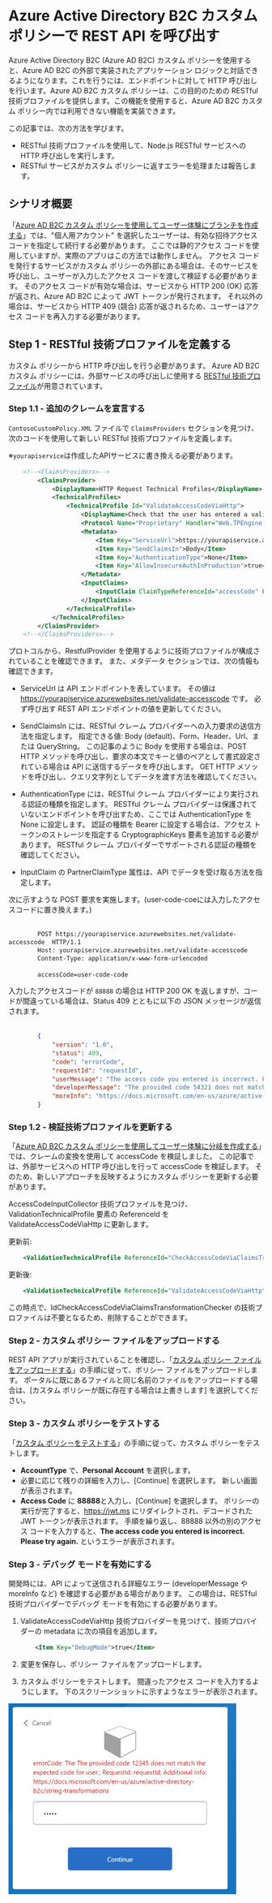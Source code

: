
# Azure Active Directory B2C カスタム ポリシーで REST API を呼び出す

Azure Active Directory B2C (Azure AD B2C) カスタム ポリシーを使用すると、Azure AD B2C の外部で実装されたアプリケーション ロジックと対話できるようになります。これを行うには、エンドポイントに対して HTTP 呼び出しを行います。Azure AD B2C カスタム ポリシーは、この目的のための RESTful 技術プロファイルを提供します。この機能を使用すると、Azure AD B2C カスタム ポリシー内では利用できない機能を実装できます。

この記事では、次の方法を学びます。

- RESTful 技術プロファイルを使用して、Node.js RESTful サービスへの HTTP 呼び出しを実行します。
- RESTful サービスがカスタム ポリシーに返すエラーを処理または報告します。

## シナリオ概要

「[Azure AD B2C カスタム ポリシーを使用してユーザー体験にブランチを作成する](https://github.com/hiyoshino/AADB2C_Handson/blob/main/README04.md)」では、"個人用アカウント" を選択したユーザーは、有効な招待アクセス コードを指定して続行する必要があります。 ここでは静的アクセス コードを使用していますが、実際のアプリはこの方法では動作しません。 アクセス コードを発行するサービスがカスタム ポリシーの外部にある場合は、そのサービスを呼び出し、ユーザーが入力したアクセス コードを渡して検証する必要があります。 そのアクセス コードが有効な場合は、サービスから HTTP 200 (OK) 応答が返され、Azure AD B2C によって JWT トークンが発行されます。 それ以外の場合は、サービスから HTTP 409 (競合) 応答が返されるため、ユーザーはアクセス コードを再入力する必要があります。


## Step 1 - RESTful 技術プロファイルを定義する

カスタム ポリシーから HTTP 呼び出しを行う必要があります。 Azure AD B2C カスタム ポリシーには、外部サービスの呼び出しに使用する [RESTful 技術プロファイル](https://learn.microsoft.com/ja-jp/azure/active-directory-b2c/restful-technical-profile)が用意されています。

### Step 1.1 - 追加のクレームを宣言する

`ContosoCustomPolicy.XML` ファイルで `ClaimsProviders` セクションを見つけ、次のコードを使用して新しい RESTful 技術プロファイルを定義します。

※`yourapiservice`は作成したAPIサービスに書き換える必要があります。

```xml
    <!--<ClaimsProviders>-->
        <ClaimsProvider>
            <DisplayName>HTTP Request Technical Profiles</DisplayName>
            <TechnicalProfiles>
                <TechnicalProfile Id="ValidateAccessCodeViaHttp">
                    <DisplayName>Check that the user has entered a valid access code by using Claims Transformations</DisplayName>
                    <Protocol Name="Proprietary" Handler="Web.TPEngine.Providers.RestfulProvider, Web.TPEngine, Version=1.0.0.0, Culture=neutral, PublicKeyToken=null" />
                    <Metadata>
                        <Item Key="ServiceUrl">https://yourapiservice.azurewebsites.net/validate-accesscode</Item>
                        <Item Key="SendClaimsIn">Body</Item>
                        <Item Key="AuthenticationType">None</Item>
                        <Item Key="AllowInsecureAuthInProduction">true</Item>
                    </Metadata>
                    <InputClaims>
                        <InputClaim ClaimTypeReferenceId="accessCode" PartnerClaimType="accessCode" />
                    </InputClaims>
                </TechnicalProfile>
            </TechnicalProfiles>
        </ClaimsProvider>
    <!--</ClaimsProviders>-->
``` 

プロトコルから、RestfulProvider を使用するように技術プロファイルが構成されていることを確認できます。 また、メタデータ セクションでは、次の情報も確認できます。

- ServiceUrl は API エンドポイントを表しています。 その値は https://yourapiservice.azurewebsites.net/validate-accesscode です。 必ず呼び出す REST API エンドポイントの値を更新してください。

- SendClaimsIn には、RESTful クレーム プロバイダーへの入力要求の送信方法を指定します。 指定できる値: Body (default)、Form、Header、Url、または QueryString。 この記事のように Body を使用する場合は、POST HTTP メソッドを呼び出し、要求の本文でキーと値のペアとして書式設定されている場合は API に送信するデータを呼び出します。 GET HTTP メソッドを呼び出し、クエリ文字列としてデータを渡す方法を確認してください。

- AuthenticationType には、RESTful クレーム プロバイダーにより実行される認証の種類を指定します。 RESTful クレーム プロバイダーは保護されていないエンドポイントを呼び出すため、ここでは AuthenticationType を None に設定します。 認証の種類を Bearer に設定する場合は、アクセス トークンのストレージを指定する CryptographicKeys 要素を追加する必要があります。 RESTful クレーム プロバイダーでサポートされる認証の種類を確認してください。

- InputClaim の PartnerClaimType 属性は、API でデータを受け取る方法を指定します。

次に示すような POST 要求を実施します。(user-code-coeには入力したアクセスコードに置き換えます。)

```http

        POST https://yourapiservice.azurewebsites.net/validate-accesscode  HTTP/1.1
        Host: yourapiservice.azurewebsites.net/validate-accesscode
        Content-Type: application/x-www-form-urlencoded
    
        accessCode=user-code-code

```

入力したアクセスコードが `88888` の場合は HTTP 200 OK を返しますが、コードが間違っている場合は、Status 409 とともに以下の JSON メッセージが返信されます。

```json

        {
            "version": "1.0",
            "status": 409,
            "code": "errorCode",
            "requestId": "requestId",
            "userMessage": "The access code you entered is incorrect. Please try again.",
            "developerMessage": "The provided code 54321 does not match the expected code for user.",
            "moreInfo": "https://docs.microsoft.com/en-us/azure/active-directory-b2c/string-transformations"
        }

```



### Step 1.2 - 検証技術プロファイルを更新する

「[Azure AD B2C カスタム ポリシーを使用してユーザー体験に分岐を作成する](https://github.com/hiyoshino/AADB2C_Handson/blob/main/README04.md)」では、クレームの変換を使用して accessCode を検証しました。 この記事では、外部サービスへの HTTP 呼び出しを行って accessCode を検証します。 そのため、新しいアプローチを反映するようにカスタム ポリシーを更新する必要があります。

AccessCodeInputCollector 技術プロファイルを見つけ、ValidationTechnicalProfile 要素の ReferenceId を ValidateAccessCodeViaHttp に更新します。


更新前: 

```xml
    <ValidationTechnicalProfile ReferenceId="CheckAccessCodeViaClaimsTransformationChecker"/>
```
更新後: 

```xml
    <ValidationTechnicalProfile ReferenceId="ValidateAccessCodeViaHttp"/>
```

この時点で、IdCheckAccessCodeViaClaimsTransformationChecker の技術プロファイルは不要となるため、削除することができます。


### Step 2 - カスタム ポリシー ファイルをアップロードする

REST API アプリが実行されていることを確認し、「[カスタム ポリシー ファイルをアップロードする](https://github.com/hiyoshino/AADB2C_Handson/blob/main/README03.md#step-5---%E3%82%AB%E3%82%B9%E3%82%BF%E3%83%A0-%E3%83%9D%E3%83%AA%E3%82%B7%E3%83%BC-%E3%83%95%E3%82%A1%E3%82%A4%E3%83%AB%E3%82%92%E3%82%A2%E3%83%83%E3%83%97%E3%83%AD%E3%83%BC%E3%83%89%E3%81%99%E3%82%8B)」の手順に従って、ポリシー ファイルをアップロードします。 ポータルに既にあるファイルと同じ名前のファイルをアップロードする場合は、[カスタム ポリシーが既に存在する場合は上書きします] を選択してください。


### Step 3 - カスタム ポリシーをテストする

「[カスタム ポリシーをテストする](https://github.com/hiyoshino/AADB2C_Handson/blob/main/README03.md#step-6---%E3%82%AB%E3%82%B9%E3%82%BF%E3%83%A0-%E3%83%9D%E3%83%AA%E3%82%B7%E3%83%BC%E3%82%92%E3%83%86%E3%82%B9%E3%83%88%E3%81%99%E3%82%8B)」の手順に従って、カスタム ポリシーをテストします。

- **AccountType** で、**Personal Account** を選択します。
- 必要に応じて残りの詳細を入力し、[Continue] を選択します。 新しい画面が表示されます。
- **Access Code** に **88888**と入力し、[Continue] を選択します。 ポリシーの実行が完了すると、https://jwt.ms にリダイレクトされ、デコードされた JWT トークンが表示されます。 手順を繰り返し、88888 以外の別のアクセス コードを入力すると、**The access code you entered is incorrect. Please try again.** というエラーが表示されます。


### Step 3 - デバッグ モードを有効にする

開発時には、API によって送信される詳細なエラー (developerMessage や moreInfo など) を確認する必要がある場合があります。 この場合は、RESTful 技術プロバイダーでデバッグ モードを有効にする必要があります。

1. ValidateAccessCodeViaHttp 技術プロバイダーを見つけて、技術プロバイダーの metadata に次の項目を追加します。

    ```xml
        <Item Key="DebugMode">true</Item>
    ```

1. 変更を保存し、ポリシー ファイルをアップロードします。

1. カスタム ポリシーをテストします。 間違ったアクセス コードを入力するようにします。 下のスクリーンショットに示すようなエラーが表示されます。

 ![ScreenShot](/media/screenshot-error-enable-debug-mode.png)









